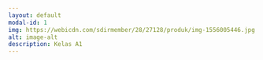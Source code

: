```yaml
---
layout: default
modal-id: 1
img: https://webicdn.com/sdirmember/28/27128/produk/img-1556005446.jpg
alt: image-alt
description: Kelas A1
---
```

